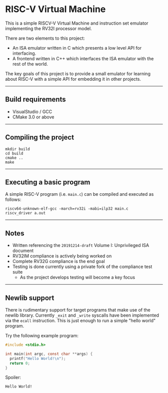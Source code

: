 # RISC-V Virtual Machine

This is a simple RISCV-V Virtual Machine and instruction set emulator implementing the RV32I processor model.

There are two elements to this project:
- An ISA emulator written in C which presents a low level API for interfacing.
- A frontend written in C++ which interfaces the ISA emulator with the rest of the world.

The key goals of this project is to provide a small emulator for learning about RISC-V with a simple API for embedding it in other projects.


----
## Build requirements
- VisualStudio / GCC
- CMake 3.0 or above


----
## Compiling the project
```
mkdir build
cd build
cmake ..
make
```


----
## Executing a basic program

A simple RISC-V program (i.e. `main.c`) can be compiled and executed as follows:
```
riscv64-unknown-elf-gcc -march=rv32i -mabi=ilp32 main.c
riscv_driver a.out
```


----
## Notes

- Written referencing the `20191214-draft` Volume I: Unprivileged ISA document
- RV32IM compliance is actively being worked on
- Complete RV32G compliance is the end goal
- Testing is done currently using a private fork of the compliance test suite
  - As the project develops testing will become a key focus


----
## Newlib support

There is rudimentary support for target programs that make use of the newlib library.
Currently `_exit` and `_write` syscalls have been implemented via the `ecall` instruction.  This is just enough to run a simple "hello world" program.

Try the following example program:

```C
#include <stdio.h>

int main(int argc, const char **args) {
  printf("Hello World!\n");
  return 0;
}
```

Spoiler:
```
Hello World!
```